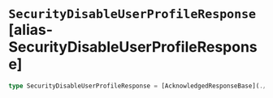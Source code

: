 # `SecurityDisableUserProfileResponse` [alias-SecurityDisableUserProfileResponse]
```typescript
type SecurityDisableUserProfileResponse = [AcknowledgedResponseBase](./AcknowledgedResponseBase.md);
```
